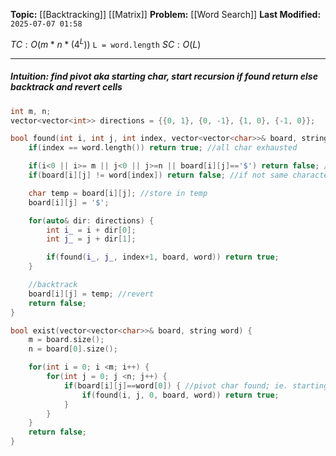 **Topic:** [[Backtracking]] [[Matrix]]
**Problem:**  [[Word Search]]
**Last Modified:**  `2025-07-07 01:58`

 $TC: O(m * n * (4^L))$ `L = word.length`
 $SC: O(L)$

---
##### **Intuition**: find pivot aka starting char, start recursion if found return else backtrack and revert cells

```cpp
int m, n;
vector<vector<int>> directions = {{0, 1}, {0, -1}, {1, 0}, {-1, 0}};

bool found(int i, int j, int index, vector<vector<char>>& board, string& word) {
	if(index == word.length()) return true; //all char exhausted 

	if(i<0 || i>= m || j<0 || j>=n || board[i][j]=='$') return false; //board[i][j]=='$' means visited
	if(board[i][j] != word[index]) return false; //if not same character

	char temp = board[i][j]; //store in temp
	board[i][j] = '$';

	for(auto& dir: directions) {
		int i_ = i + dir[0];
		int j_ = j + dir[1];

		if(found(i_, j_, index+1, board, word)) return true;
	}

	//backtrack
	board[i][j] = temp; //revert
	return false;
}

bool exist(vector<vector<char>>& board, string word) {
	m = board.size();
	n = board[0].size();

	for(int i = 0; i <m; i++) {
		for(int j = 0; j <n; j++) {
			if(board[i][j]==word[0]) { //pivot char found; ie. starting char
				if(found(i, j, 0, board, word)) return true;
			}
		}
	}
	return false;
}
```

